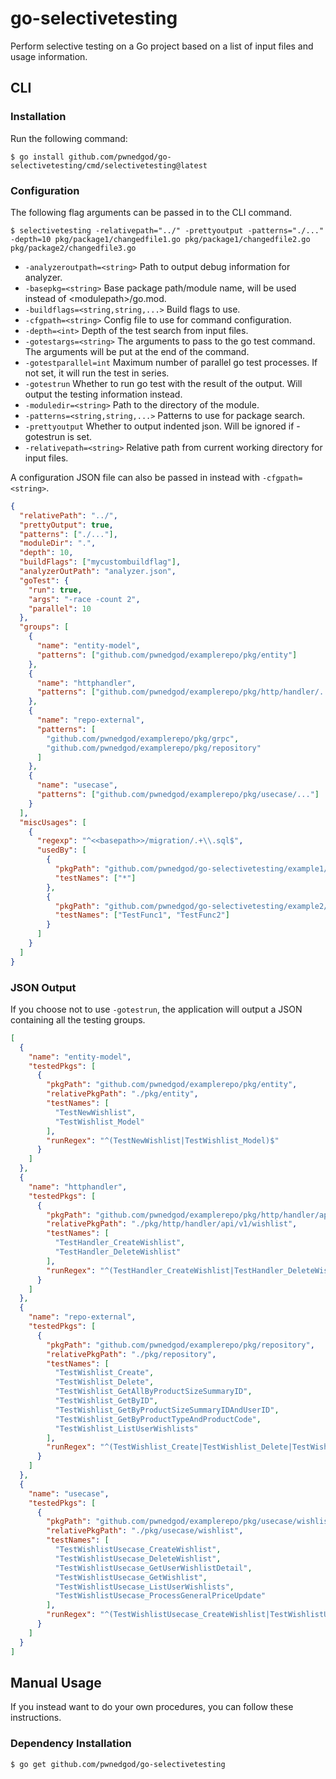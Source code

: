 # go-selectivetesting
Perform selective testing on a Go project based on a list of input files and usage information.

## CLI

### Installation
Run the following command:
```
$ go install github.com/pwnedgod/go-selectivetesting/cmd/selectivetesting@latest
```

### Configuration
The following flag arguments can be passed in to the CLI command.

```
$ selectivetesting -relativepath="../" -prettyoutput -patterns="./..." -depth=10 pkg/package1/changedfile1.go pkg/package1/changedfile2.go pkg/package2/changedfile3.go
```

  - `-analyzeroutpath=<string>`
        Path to output debug information for analyzer.
  - `-basepkg=<string>`
        Base package path/module name, will be used instead of &lt;modulepath&gt;/go.mod.
  - `-buildflags=<string,string,...>`
        Build flags to use.
  - `-cfgpath=<string>`
        Config file to use for command configuration.
  - `-depth=<int>`
        Depth of the test search from input files.
  - `-gotestargs=<string>`
        The arguments to pass to the go test command. The arguments will be put at the end of the command.
  - `-gotestparallel=int`
        Maximum number of parallel go test processes. If not set, it will run the test in series.
  - `-gotestrun`
        Whether to run go test with the result of the output. Will output the testing information instead.
  - `-moduledir=<string>`
        Path to the directory of the module.
  - `-patterns=<string,string,...>`
        Patterns to use for package search.
  - `-prettyoutput`
        Whether to output indented json. Will be ignored if -gotestrun is set.
  - `-relativepath=<string>`
        Relative path from current working directory for input files.

A configuration JSON file can also be passed in instead with `-cfgpath=<string>`.

```json
{
  "relativePath": "../",
  "prettyOutput": true,
  "patterns": ["./..."],
  "moduleDir": ".",
  "depth": 10,
  "buildFlags": ["mycustombuildflag"],
  "analyzerOutPath": "analyzer.json",
  "goTest": {
    "run": true,
    "args": "-race -count 2",
    "parallel": 10
  },
  "groups": [
    {
      "name": "entity-model",
      "patterns": ["github.com/pwnedgod/examplerepo/pkg/entity"]
    },
    {
      "name": "httphandler",
      "patterns": ["github.com/pwnedgod/examplerepo/pkg/http/handler/..."]
    },
    {
      "name": "repo-external",
      "patterns": [
        "github.com/pwnedgod/examplerepo/pkg/grpc",
        "github.com/pwnedgod/examplerepo/pkg/repository"
      ]
    },
    {
      "name": "usecase",
      "patterns": ["github.com/pwnedgod/examplerepo/pkg/usecase/..."]
    }
  ],
  "miscUsages": [
    {
      "regexp": "^<<basepath>>/migration/.+\\.sql$",
      "usedBy": [
        {
          "pkgPath": "github.com/pwnedgod/go-selectivetesting/example1/...",
          "testNames": ["*"]
        },
        {
          "pkgPath": "github.com/pwnedgod/go-selectivetesting/example2/sub",
          "testNames": ["TestFunc1", "TestFunc2"]
        }
      ]
    }
  ]
}
```

### JSON Output
If you choose not to use `-gotestrun`, the application will output a JSON containing all the testing groups.

```json
[
  {
    "name": "entity-model",
    "testedPkgs": [
      {
        "pkgPath": "github.com/pwnedgod/examplerepo/pkg/entity",
        "relativePkgPath": "./pkg/entity",
        "testNames": [
          "TestNewWishlist",
          "TestWishlist_Model"
        ],
        "runRegex": "^(TestNewWishlist|TestWishlist_Model)$"
      }
    ]
  },
  {
    "name": "httphandler",
    "testedPkgs": [
      {
        "pkgPath": "github.com/pwnedgod/examplerepo/pkg/http/handler/api/v1/wishlist",
        "relativePkgPath": "./pkg/http/handler/api/v1/wishlist",
        "testNames": [
          "TestHandler_CreateWishlist",
          "TestHandler_DeleteWishlist"
        ],
        "runRegex": "^(TestHandler_CreateWishlist|TestHandler_DeleteWishlist)$"
      }
    ]
  },
  {
    "name": "repo-external",
    "testedPkgs": [
      {
        "pkgPath": "github.com/pwnedgod/examplerepo/pkg/repository",
        "relativePkgPath": "./pkg/repository",
        "testNames": [
          "TestWishlist_Create",
          "TestWishlist_Delete",
          "TestWishlist_GetAllByProductSizeSummaryID",
          "TestWishlist_GetByID",
          "TestWishlist_GetByProductSizeSummaryIDAndUserID",
          "TestWishlist_GetByProductTypeAndProductCode",
          "TestWishlist_ListUserWishlists"
        ],
        "runRegex": "^(TestWishlist_Create|TestWishlist_Delete|TestWishlist_GetAllByProductSizeSummaryID|TestWishlist_GetByID|TestWishlist_GetByProductSizeSummaryIDAndUserID|TestWishlist_GetByProductTypeAndProductCode|TestWishlist_ListUserWishlists)$"
      }
    ]
  },
  {
    "name": "usecase",
    "testedPkgs": [
      {
        "pkgPath": "github.com/pwnedgod/examplerepo/pkg/usecase/wishlist",
        "relativePkgPath": "./pkg/usecase/wishlist",
        "testNames": [
          "TestWishlistUsecase_CreateWishlist",
          "TestWishlistUsecase_DeleteWishlist",
          "TestWishlistUsecase_GetUserWishlistDetail",
          "TestWishlistUsecase_GetWishlist",
          "TestWishlistUsecase_ListUserWishlists",
          "TestWishlistUsecase_ProcessGeneralPriceUpdate"
        ],
        "runRegex": "^(TestWishlistUsecase_CreateWishlist|TestWishlistUsecase_DeleteWishlist|TestWishlistUsecase_GetUserWishlistDetail|TestWishlistUsecase_GetWishlist|TestWishlistUsecase_ListUserWishlists|TestWishlistUsecase_ProcessGeneralPriceUpdate)$"
      }
    ]
  }
]
```

## Manual Usage
If you instead want to do your own procedures, you can follow these instructions.

### Dependency Installation
```
$ go get github.com/pwnedgod/go-selectivetesting
```
